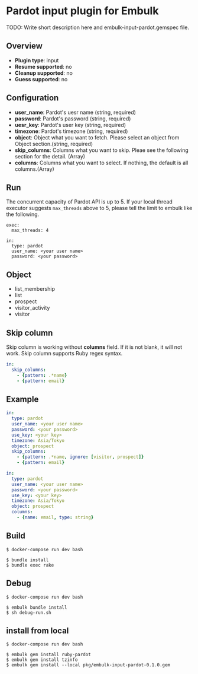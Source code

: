 # Pardot input plugin for Embulk

TODO: Write short description here and embulk-input-pardot.gemspec file.

## Overview

* **Plugin type**: input
* **Resume supported**: no
* **Cleanup supported**: no
* **Guess supported**: no

## Configuration

- **user_name**: Pardot's uesr name (string, required)
- **password**: Pardot's password (string, required)
- **uesr_key**: Pardot's user key (string, required)
- **timezone**: Pardot's timezone (string, required)
- **object**: Object what you want to fetch. Please select an object from Object section.(string, required)
- **skip_columns**: Columns what you want to skip. Pleae see the following section for the detail. (Array)
- **columns**: Columns what you want to select. If nothing, the default is all columns.(Array)  

## Run

The concurrent capacity of Pardot API is up to 5.
If your local thread executor suggests `max_threads` above to 5,
please tell the limit to embulk like the following.

```
exec:
  max_threads: 4

in:
  type: pardot
  user_name: <your user name>
  password: <your password>
```

## Object

- list_membership
- list
- prospect
- visitor_activity
- visitor 

## Skip column

Skip column is working without **columns** field. If it is not blank, it will not work.
Skip column supports Ruby regex syntax.

```yaml
in:
  skip_columns:
    - {pattern: .*name}
    - {pattern: email}
```

## Example

```yaml
in:
  type: pardot
  user_name: <your user name>
  password: <your password>
  use_key: <your key>
  timezone: Asia/Tokyo
  object: prospect
  skip_columns:
    - {pattern: .*name, ignore: [visitor, prospect]}
    - {pattern: email}
```

```yaml
in:
  type: pardot
  user_name: <your user name>
  password: <your password>
  use_key: <your key>
  timezone: Asia/Tokyo
  object: prospect
  columns:  
    - {name: email, type: string}
```

## Build

```
$ docker-compose run dev bash

$ bundle install
$ bundle exec rake
```

## Debug

```
$ docker-compose run dev bash

$ embulk bundle install
$ sh debug-run.sh
```

## install from local 

```
$ docker-compose run dev bash

$ embulk gem install ruby-pardot 
$ embulk gem install tzinfo 
$ embulk gem install --local pkg/embulk-input-pardot-0.1.0.gem
```